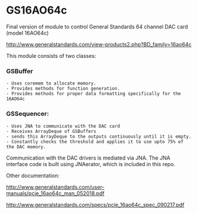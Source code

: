 # GS16AO64c

Final version of module to control General Standards 64 channel DAC card (model 16AO64c)

http://www.generalstandards.com/view-products2.php?BD_family=16ao64c

This module consists of two classes:

### GSBuffer

	- Uses coremem to allocate memory.
	- Provides methods for function generation.
	- Provides methods for proper data formatting specifically for the 16AO64c

### GSSequencer:

	- Uses JNA to communicate with the DAC card
	- Receives ArrayDeque of GSBuffers
	- sends this ArrayDeque to the outputs continuously until it is empty.
	- Constantly checks the threshold and applies it to use upto 75% of the DAC memory.

Communication with the DAC drivers is mediated via JNA. The JNA interface code is built using JNAerator, which is
included in this repo.

Other documentation:

http://www.generalstandards.com/user-manuals/pcie_16ao64c_man_052018.pdf

http://www.generalstandards.com/specs/pcie_16ao64c_spec_090217.pdf
